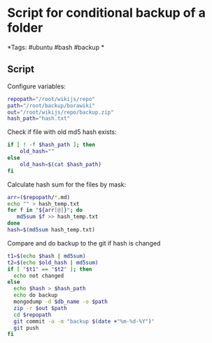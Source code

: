 # Script for conditional backup of a folder
*Tags: #ubuntu #bash #backup *

## Script
Configure variables:

```bash
repopath="/root/wikijs/repo"
path="/root/backup/borawiki"
out="/root/wikijs/repo/backup.zip"
hash_path="hash.txt"
```

Check if file with old md5 hash exists:
```bash
if [ ! -f $hash_path ]; then
    old_hash=""
else
    old_hash=$(cat $hash_path)
fi
```

Calculate hash sum for the files by mask:
```bash
arr=($repopath/*.md)
echo "" > hash_temp.txt
for f in "${arr[@]}"; do
   md5sum $f >> hash_temp.txt
done
hash=$(md5sum hash_temp.txt)
```

Compare and do backup to the git if hash is changed
```bash
t1=$(echo $hash | md5sum)
t2=$(echo $old_hash | md5sum)
if [ "$t1" == "$t2" ]; then
  echo not changed
else
  echo $hash > $hash_path
  echo do backup
  mongodump -d $db_name -o $path
  zip -r $out $path
  cd $repopath
  git commit -a -m "backup $(date +"%m-%d-%Y")"
  git push
fi
```
